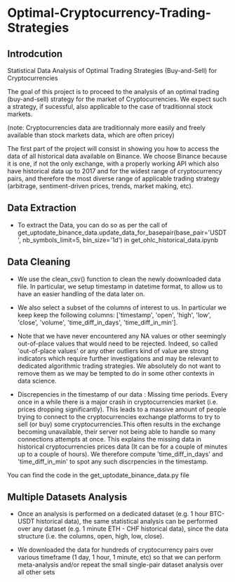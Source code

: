 # Optimal-Cryptocurrency-Trading-Strategies

## Introdcution

Statistical Data Analysis of Optimal Trading Strategies (Buy-and-Sell) for Cryptocurrencies

The goal of this project is to proceed to the analysis of an optimal trading (buy-and-sell) strategy for the market of Cryptocurrencies. We expect such a strategy, if sucessful, also applicable to the case of traditionnal stock markets.

(note: Cryptocurrencies data are traditionnaly more easily and freely available than stock markets data, which are often pricey)

The first part of the project will consist in showing you how to access the data of all historical data available on Binance.
We choose Binance because it is one, if not the only exchange, with a properly working API which also have historical data up to 2017 and for the widest range of cryptocurrency pairs, and therefore the most diverse range of applicable trading strategy (arbitrage, sentiment-driven prices, trends, market making, etc).

## Data Extraction

- To extract the Data, you can do so as per the call of get_uptodate_binance_data.update_data_for_basepair(base_pair='USDT', nb_symbols_limit=5, bin_size='1d') in get_ohlc_historical_data.ipynb

## Data Cleaning

- We use the clean_csv() function to clean the newly doownloaded data file. In particular, we setup timestamp in datetime format, to allow us to have an easier handling of the data later on.

- We also select a subset of the columns of interest to us. In particular we keep keep the following columns: ['timestamp', 'open', 'high', 'low', 'close', 'volume', 'time_diff_in_days', 'time_diff_in_min'].

- Note that we have never encountered any NA values or other seemingly out-of-place values that would need to be rejected. Indeed, so called 'out-of-place values' or any other outliers kind of value are strong indicators which require further investigations and may be relevant to dedicated algorithmic trading strategies. We absolutely do not want to remove them as we may be tempted to do in some other contexts in data science.

- Discrepencies in the timestamp of our data : Missing time periods. Every once in a while there is a major crash in cryptocurrencies market (i.e. prices dropping significantly). This leads to a massive amount of people trying to connect to the cryptocurrencies exchange platforms to try to sell (or buy) some cryptocurrencies.This often results in the exchange becoming unavailable, their server not being able to handle so many connections attempts at once. This explains the missing data in historical cryptocurrencies prices data (It can be for a couple of minutes up to a couple of hours). We therefore compute 'time_diff_in_days' and 'time_diff_in_min' to spot any such discrpencies in the timestamp.


You can find the code in the get_uptodate_binance_data.py file

## Multiple Datasets Analysis

- Once an analysis is performed on a dedicated dataset (e.g. 1 hour BTC-USDT historical data), the same statistical analysis can be performed over any dataset (e.g. 1 minute ETH - CHF historical data), since the data structure (i.e. the columns, open, high, low, close).

- We downloaded the data for hundreds of cryptocurrency pairs over various timeframe (1 day, 1 hour,  1 minute, etc) so that we can perform meta-analysis and/or repeat the small single-pair dataset analysis over all other sets
